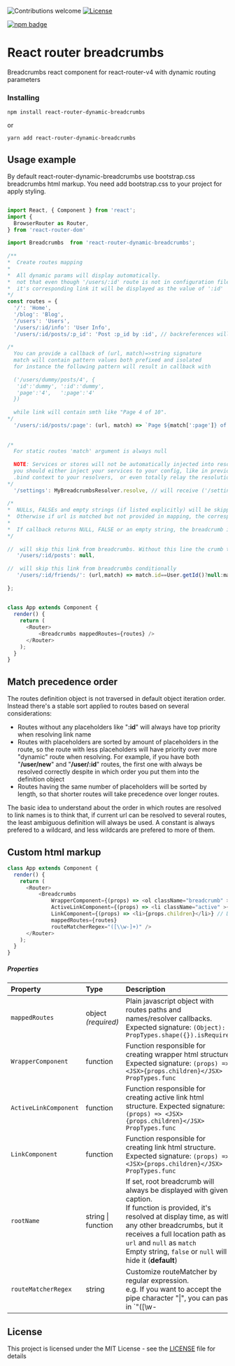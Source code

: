 ![Contributions welcome](https://img.shields.io/badge/contributions-welcome-brightgreen.svg)
[![License](https://img.shields.io/badge/license-MIT%20License-brightgreen.svg)](https://opensource.org/licenses/MIT)


[![npm badge][npm-badge-png]][package-url]

[npm-badge-png]: https://nodei.co/npm/react-router-dynamic-breadcrumbs.png?mini=true
[package-url]: https://npmjs.com/package/react-router-dynamic-breadcrumbs

# React router breadcrumbs

Breadcrumbs react component for react-router-v4 with dynamic routing parameters

### Installing

```
npm install react-router-dynamic-breadcrumbs 
```

or

```
yarn add react-router-dynamic-breadcrumbs
```

## Usage example

By default react-router-dynamic-breadcrumbs use bootstrap.css breadcrumbs html markup. You need add bootstrap.css to your project for apply styling.

```javascript

import React, { Component } from 'react';
import {
  BrowserRouter as Router,
} from 'react-router-dom'
     
import Breadcrumbs  from 'react-router-dynamic-breadcrumbs';   
  
/**
*  Create routes mapping
*  
*  All dynamic params will display automatically.
*  not that even though '/users/:id' route is not in configuration file, 
*  it's corresponding link it will be displayed as the value of ':id'
*/
const routes = {
  '/': 'Home',
  '/blog': 'Blog', 
  '/users': 'Users',
  '/users/:id/info': 'User Info',
  '/users/:id/posts/:p_id': 'Post :p_id by :id', // backreferences will be replaced by correspoding parts of url
  
/* 
  You can provide a callback of (url, match)=>string signature
  match will contain pattern values both prefixed and isolated
  for instance the following pattern will result in callback with
   
  ('/users/dummy/posts/4', {
   'id':'dummy', ':id':'dummy', 
   'page':'4',   ':page':'4'
  })
  
  while link will contain smth like "Page 4 of 10".
*/
  '/users/:id/posts/:page': (url, match) => `Page ${match[':page']} of ${Pagination.total()}`,
  
   
/*
  For static routes 'match' argument is always null
  
  NOTE: Services or stores will not be automatically injected into resolver function, 
  you should either inject your services to your config, like in previous example (bad pattern), 
  .bind context to your resolvers,  or even totally relay the resolution to a store-aware service
*/
  '/settings': MyBreadcrumbsResolver.resolve, // will receive ('/settings',null)
  
/*
*  NULLs, FALSEs and empty strings (if listed explicitly) will be skipped from breadcrumb chain. 
*  Otherwise if url is matched but not provided in mapping, the corresponding url part will be displayed as crumb title
*  
*  If callback returns NULL, FALSE or an empty string, the breadcrumb is hidden from chain
*/
    
//  will skip this link from breadcrumbs. Without this line the crumb title for url will be "posts"
   '/users/:id/posts': null, 
   
//  will skip this link from breadcrumbs conditionally
   '/users/:id/friends/': (url,match) => match.id==User.getId()?null:match.id, 
   
};
  
  
class App extends Component {
  render() {
    return (
      <Router>
          <Breadcrumbs mappedRoutes={routes} />
      </Router>
    );
  }
}

```

## Match precedence order

The routes definition object is not traversed in default object iteration order. Instead there's a stable sort applied to routes based on several considerations:
* Routes without any placeholders like "**:id**" will always have top priority when resolving link name
* Routes with placeholders are sorted by amount of placeholders in the route, so the route with less placeholders will have priority over more "dynamic" route when resolving. For example, if you have both "**/user/new**" and "**/user/:id**" routes, the first one with always be resolved correctly despite in which order you put them into the definition object
* Routes having the same number of placeholders will be sorted by length, so that shorter routes will take precedence over longer routes.

The basic idea to understand about the order in which routes are resolved to link names is to think that, if current url can be resolved to several routes, the least ambiguous definition will always be used. A constant is always prefered to a wildcard, and less wildcards are prefered to more of them.


## Custom html markup

``` javascript
class App extends Component {
  render() {
    return (
      <Router>
          <Breadcrumbs 
              WrapperComponent={(props) => <ol className="breadcrumb" >{props.children}</ol>}
              ActiveLinkComponent={(props) => <li className="active" >{props.children}</li>}
              LinkComponent={(props) => <li>{props.children}</li>} // Don't create link tag or <Link />. Component will wrapp props.children with <Link />
              mappedRoutes={routes}
              routeMatcherRegex="([\\w-]+)" />
      </Router>
    );
  }
}

```

##### Properties

| Property | Type | Description
:---|:---|:---
| `mappedRoutes` | object *(required)*| Plain javascript object with routes paths and names/resolver callbacks. Expected signature: `(Object): PropTypes.shape({}).isRequired` |
| `WrapperComponent` | function | Function responsible for creating wrapper html structure. Expected signature: `(props) => <JSX>{props.children}</JSX> PropTypes.func` |
| `ActiveLinkComponent` | function | Function responsible for creating active link html structure. Expected signature: `(props) => <JSX>{props.children}</JSX> PropTypes.func` |
| `LinkComponent` | function | Function responsible for creating link html structure. Expected signature: `(props) => <JSX>{props.children}</JSX> PropTypes.func` |
| `rootName` | string &#124; function | If set, root breadcrumb will always be displayed with given caption.<br/>If function is provided, it's resolved at display time, as with any other breadcrumbs, but it receives a full location path as `url` and `null` as `match`<br/>Empty string, `false` or `null` will hide it  (**default**) |
| `routeMatcherRegex` | string | Customize routeMatcher by regular expression. <br/>e.g. If you want to accept the pipe character "&#124;", you can pass in `"([\\w-|]+)"` <br/> By default routeMatcherRegex is set to `"([\\w-]+)"`



## License

This project is licensed under the MIT License - see the [LICENSE](LICENSE) file for details
